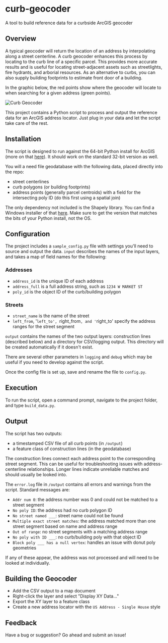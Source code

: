 curb-geocoder
==================

A tool to build reference data for a curbside ArcGIS geocoder

## Overview

A typical geocoder will return the location of an address by interpolating along a street centerline. A curb geocoder enhances this process by locating to the curb line of a specific parcel. This provides more accurate results and is useful for locating street-adjacent assets such as streetlights, fire hydrants, and arborial resources. As an alternative to curbs, you can also supply building footprints to estimate front door of a building.

In the graphic below, the red points show where the geocoder will locate to when searching for a given address (green points).

![Curb Geocoder](http://i.imgur.com/q47ewKb.png)



This project contains a Python script to process and output the reference data for an ArcGIS address locator. Just plug in your data and let the script take care of the rest.

## Installation

The script is designed to run against the 64-bit Python install for ArcGIS (more on that [here](http://resources.arcgis.com/en/help/main/10.1/index.html#/Background_Geoprocessing_64_bit/002100000040000000/)). It should work on the standard 32-bit version as well.

You will a need file geodatabase with the following data, placed directly into the repo:

- street centerlines
- curb polygons (or building footprints)
- address points (generally parcel centroids) with a field for the intersecting poly ID (do this first using a spatial join)

The only dependency not included is the Shapely library. You can find a Windows installer of that [here](http://www.lfd.uci.edu/~gohlke/pythonlibs/). Make sure to get the version that matches the bits of your Python install, not the OS.

## Configuration

The project includes a `sample_config.py` file with settings you'll need to source and output the data. `input` describes the names of the input layers, and takes a map of field names for the following:

### Addresses
- `address_id` is the unique ID of each address
- `address_full` is a full address string, such as `1234 W MARKET ST`
- `poly_id` is the object ID of the curb/building polygon

### Streets
- `street_name` is the name of the street
- `left_from`, '`left_to', `right_from`, and '`right_to' specify the address ranges for the street segment

`output` contains the names of the two output layers: construction lines (described below) and a directory for CSV/logging output. This directory will be created automatically if it doesn't exist.

There are several other parameters in `logging` and `debug` which may be useful if you need to develop against the script.

Once the config file is set up, save and rename the file to `config.py`.

## Execution

To run the script, open a command prompt, navigate to the project folder, and type `build_data.py`.

## Output

The script has two outputs:

- a timestamped CSV file of all curb points (in `/output`)
- a feature class of construction lines (in the geodatabase)

The construction lines connect each address point to the corresponding street segment. This can be useful for troubleshooting issues with address-centerline relationships. Longer lines indicate unreliable matches and should usually be looked into.

The `error.log` file in `/output` contains all errors and warnings from the script. Standard messages are:

- `Addr num 0`: the address number was 0 and could not be matched to a street segment
- `No poly ID`: the address had no curb polygon ID
- `No street named ___`: street name could not be found
- `Multiple exact street matches`: the address matched more than one street segment based on name and address range
- `Out of range`: no street segments with a matching address range
- `No poly with ID ___`: no curb/building poly with that object ID
- `Block poly ___ has a null vertex`: handles an issue with donut poly geometries

If any of these appear, the address was not processed and will need to be looked at individually.

## Building the Geocoder

- Add the CSV output to a map document
- Right-click the layer and select "Display XY Data..."
- Export the XY layer to a feature class
- Create a new address locator with the `US Address - Single House` style

## Feedback

Have a bug or suggestion? Go ahead and submit an issue!